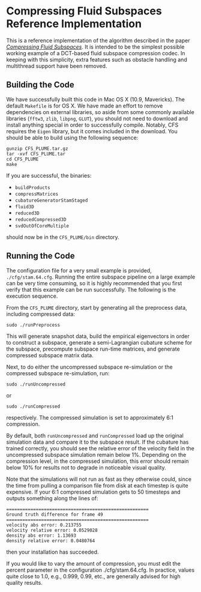 # Compressing Fluid Subspaces Reference Implementation

This is a reference implementation of the algorithm described in the paper [*Compressing Fluid Subspaces*](https://www.tkim.graphics/COMPRESSING/JonesSenKim2016.pdf). It is intended to be the simplest possible working example of a DCT-based fluid subspace compression codec. In keeping with this simplicity, extra features such as obstacle handling and multithread support have been removed.

## Building the Code

We have successfully built this code in Mac OS X (10.9, Mavericks). The default `Makefile` is for OS X. We have made an effort to remove dependencies on external libraries, so aside from some commonly available libraries (`fftw3`, `zlib`, `libpng`, `GLUT`), you should not need to download and install anything special in order to successfully compile. Notably, CFS requires the `Eigen` library, but it comes included in the download. You should be able to build using the following sequence:

    gunzip CFS_PLUME.tar.gz
    tar -xvf CFS_PLUME.tar
    cd CFS_PLUME
    make

If you are successful, the binaries:

- `buildProducts`
- `compressMatrices`
- `cubatureGeneratorStamStaged`
- `fluid3D`
- `reduced3D`
- `reducedCompressed3D`
- `svdOutOfCoreMultiple`

should now be in the `CFS_PLUME/bin` directory.

## Running the Code

The configuration file for a very small example is provided, `./cfg/stam.64.cfg`. Running the entire subspace pipeline on a large example can be very time consuming, so it is highly recommended that you first verify that this example can be run successfully. The following is the execution sequence.

From the `CFS_PLUME` directory, start by generating all the preprocess data, including compressed data:

    sudo ./runPreprocess


This will generate snapshot data, build the empirical eigenvectors in order to construct a subspace, generate a semi-Lagrangian cubature scheme for the subspace, precompute subspace run-time matrices, and generate compressed subspace matrix data.

Next, to do either the uncompressed subspace re-simulation or the compressed subspace re-simulation, run:

    sudo ./runUncompressed

    
or

    sudo ./runCompressed

respectively. The compressed simulation is set to approximately 6:1 compression.

By default, both `runUncompressed` and `runCompressed` load up the original simulation data and compare it to the subspace result. If the cubature has trained correctly, you should see the relative error of the velocity field in the uncompressed subspace simulation remain below 1%. Depending on the compression level, in the compressed simulation, this error should remain below 10% for results not to degrade in noticeable visual quality.

Note that the simulations will not run as fast as they otherwise could, since the time from pulling a comparison file from disk at each timestep is quite expensive. If your 6:1 compressed simulation gets to 50 timesteps and outputs something along the lines of:

    =====================================================
    Ground truth difference for frame 49
    =====================================================
    velocity abs error: 0.213755
    velocity relative error: 0.0529028
    density abs error: 1.13693
    density relative error: 0.0480764

then your installation has succeeded.

If you would like to vary the amount of compression, you must edit the percent parameter in the configuration ./cfg/stam.64.cfg. In practice, values quite close to 1.0, e.g., 0.999, 0.99, etc., are generally advised for high quality results.
